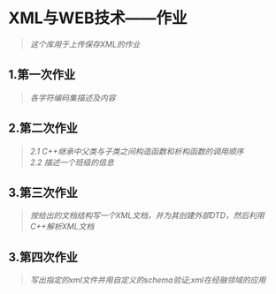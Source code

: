 # XML与WEB技术——作业
> *这个库用于上传保存XML的作业*

## 1.第一次作业
> *各字符编码集描述及内容*
## 2.第二次作业
> *2.1 C++继承中父类与子类之间构造函数和析构函数的调用顺序*<br/>
 *2.2 描述一个班级的信息*

## 3.第三次作业
> *按给出的文档结构写一个XML文档，并为其创建外部DTD，然后利用C++解析XML文档*

## 3.第四次作业
> *写出指定的xml文件并用自定义的schema验证;xml在经融领域的应用*
